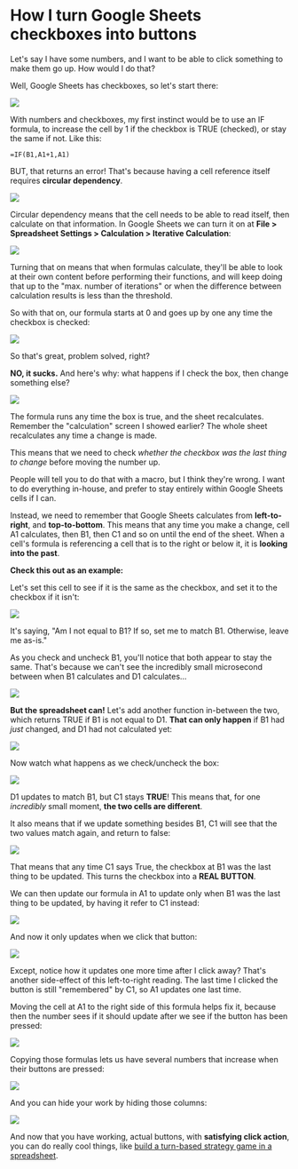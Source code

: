 # How I turn Google Sheets checkboxes into buttons

Let's say I have some numbers, and I want to be able to click something to make them go up. How would I do that?

Well, Google Sheets has checkboxes, so let's start there:

![](https://cdn.zappy.app/9c000950a4fd17afaa01840e8cf2f80d.png)

With numbers and checkboxes, my first instinct would be to use an IF formula, to increase the cell by 1 if the checkbox is TRUE (checked), or stay the same if not. Like this:

`=IF(B1,A1+1,A1)`

BUT, that returns an error! That's because having a cell reference itself requires **circular dependency**.

![](https://cdn.zappy.app/1cad85b3c982c2e7fc2638b043f2c47f.png)

Circular dependency means that the cell needs to be able to read itself, then calculate on that information. In Google Sheets we can turn it on at **File > Spreadsheet Settings > Calculation > Iterative Calculation**:

![](https://cdn.zappy.app/36ddd98172f908f46556036e0b8ea67a.png)

Turning that on means that when formulas calculate, they'll be able to look at their own content before performing their functions, and will keep doing that up to the "max. number of iterations" or when the difference between calculation results is less than the threshold.

So with that on, our formula starts at 0 and goes up by one any time the checkbox is checked:

![](https://cdn.zappy.app/b71a0d6c732530abb389f2bac4f04a07.gif)

So that's great, problem solved, right?

**NO, it sucks.** And here's why: what happens if I check the box, then change something else?

![](https://cdn.zappy.app/645c5913a6b61e5c53e457227c865913.gif)

The formula runs any time the box is true, and the sheet recalculates. Remember the "calculation" screen I showed earlier? The whole sheet recalculates any time a change is made.

This means that we need to check _whether the checkbox was the last thing to change_ before moving the number up.

People will tell you to do that with a macro, but I think they're wrong. I want to do everything in-house, and prefer to stay entirely within Google Sheets cells if I can.

Instead, we need to remember that Google Sheets calculates from **left-to-right**, and **top-to-bottom**. This means that any time you make a change, cell A1 calculates, then B1, then C1 and so on until the end of the sheet. When a cell's formula is referencing a cell that is to the right or below it, it is **looking into the past**.

**Check this out as an example:**

Let's set this cell to see if it is the same as the checkbox, and set it to the checkbox if it isn't:

![](https://cdn.zappy.app/11edaca8a263d1d44bb4fef73f5e00fc.png)

It's saying, "Am I not equal to B1? If so, set me to match B1. Otherwise, leave me as-is."

As you check and uncheck B1, you'll notice that both appear to stay the same. That's because we can't see the incredibly small microsecond between when B1 calculates and D1 calculates...

![](https://cdn.zappy.app/7a74a8a910aa9c44922d75be24dd65fd.gif)

**But the spreadsheet can!** Let's add another function in-between the two, which returns TRUE if B1 is not equal to D1. **That can only happen** if B1 had _just_ changed, and D1 had not calculated yet:

![](https://cdn.zappy.app/2e1183210e4e5854abc98eec63c34008.png)

Now watch what happens as we check/uncheck the box:

![](https://cdn.zappy.app/2064d0801c4e9344fb25ceb5686c72f7.gif)

D1 updates to match B1, but C1 stays **TRUE**! This means that, for one _incredibly_ small moment, **the two cells are different**.

It also means that if we update something besides B1, C1 will see that the two values match again, and return to false:

![](https://cdn.zappy.app/37c4e468b6198aa5a2fc40450105b358.gif)

That means that any time C1 says True, the checkbox at B1 was the last thing to be updated. This turns the checkbox into a **REAL BUTTON**.

We can then update our formula in A1 to update only when B1 was the last thing to be updated, by having it refer to C1 instead:

![](https://cdn.zappy.app/f1c5bade1670c48c026af9d60a21dec3.png)

And now it only updates when we click that button:

![](https://cdn.zappy.app/a559c10fb9a94eb3dd1b2a8a1cafb14d.gif)

Except, notice how it updates one more time after I click away? That's another side-effect of this left-to-right reading. The last time I clicked the button is still "remembered" by C1, so A1 updates one last time. 

Moving the cell at A1 to the right side of this formula helps fix it, because then the number sees if it should update after we see if the button has been pressed:

![](https://cdn.zappy.app/f3ea4213115b23192db6eb1816772fbb.gif)

Copying those formulas lets us have several numbers that increase when their buttons are pressed:

![](https://cdn.zappy.app/2618197d0ed798cd1d75742221cfd11b.gif)

And you can hide your work by hiding those columns:

![](https://cdn.zappy.app/35fc5cb67e9ed33183400a8edc88904e.gif)

And now that you have working, actual buttons, with **satisfying click action**, you can do really cool things, like [build a turn-based strategy game in a spreadsheet](https://twitter.com/aTylerRobertson/status/1375484501648883712).